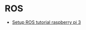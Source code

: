 # ROS

- [Setup ROS tutorial raspberry pi 3](http://emanual.robotis.com/docs/en/platform/turtlebot3/raspberry_pi_3_setup/)
